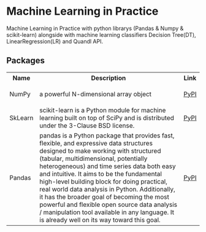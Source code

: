 # Machine Learning in Practice
Machine Learning in Practice with python librarys (Pandas &amp; Numpy &amp; scikit-learn) alongside  with machine learning classifiers Decision Tree(DT), LinearRegression(LR) and Quandl API.

## Packages
<table class="tg">
  <tr>
    <th class="tg-yw4l"><b>Name</b></th>
    <th class="tg-yw4l"><b>Description</b></th>
    <th class="tg-yw4l"><b>Link</b></th>
  </tr>
  
  <tr>
    <td class="tg-yw4l">NumPy</td>
    <td class="tg-yw4l">a powerful N-dimensional array object</td>
    <td class="tg-yw4l"><a href="https://pypi.org/project/numpy/">
      <p>PyPI</p>
    </a></td>
  </tr>
  
  <tr>
    <td class="tg-yw4l">SkLearn</td>
    <td class="tg-yw4l">scikit-learn is a Python module for machine learning built on top of SciPy and is distributed under the 3-Clause BSD license.</td></td>
    <td class="tg-yw4l"><a href="https://pypi.org/project/scikit-learn/">
     <p>PyPI</p>
    </a></td>
  </tr>

<tr>
    <td class="tg-yw4l">Pandas</td>
    <td class="tg-yw4l">pandas is a Python package that provides fast, flexible, and expressive data structures designed to make working with structured (tabular, multidimensional, potentially heterogeneous) and time series data both easy and intuitive. It aims to be the fundamental high-level building block for doing practical, real world data analysis in Python. Additionally, it has the broader goal of becoming the most powerful and flexible open source data analysis / manipulation tool available in any language. It is already well on its way toward this goal.</td></td>
    <td class="tg-yw4l"><a href="https://pypi.org/project/pandas/">
     <p>PyPI</p>
    </a></td>
 </tr>

